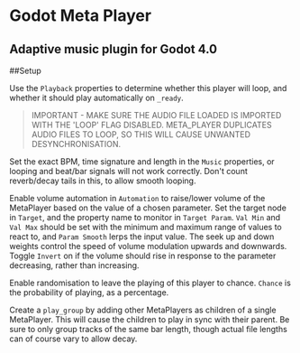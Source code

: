 # Godot Meta Player
## Adaptive music plugin for Godot 4.0

##Setup

Use the `Playback` properties to determine whether this player will loop, and whether it should play automatically on `_ready`. 

>IMPORTANT - MAKE SURE THE AUDIO FILE LOADED IS IMPORTED WITH THE 'LOOP' FLAG DISABLED. META_PLAYER DUPLICATES AUDIO FILES TO LOOP, SO THIS WILL CAUSE UNWANTED DESYNCHRONISATION.

Set the exact BPM, time signature and length in the `Music` properties, or looping and beat/bar signals will not work correctly. Don't count reverb/decay tails in this, to allow smooth looping.

Enable volume automation in `Automation` to raise/lower volume of the MetaPlayer based on the value of a chosen parameter. Set the target node in `Target`, and the property name to monitor in `Target Param`. `Val Min` and `Val Max` should be set with the minimum and maximum range of values to react to, and `Param Smooth` lerps the input value. The seek up and down weights control the speed of volume modulation upwards and downwards. Toggle `Invert` on if the volume should rise in response to the parameter decreasing, rather than increasing.

Enable randomisation to leave the playing of this player to chance. `Chance` is the probability of playing, as a percentage.

Create a `play_group` by adding other MetaPlayers as children of a single MetaPlayer. This will cause the children to play in sync with their parent. Be sure to only group tracks of the same bar length, though actual file lengths can of course vary to allow decay.
